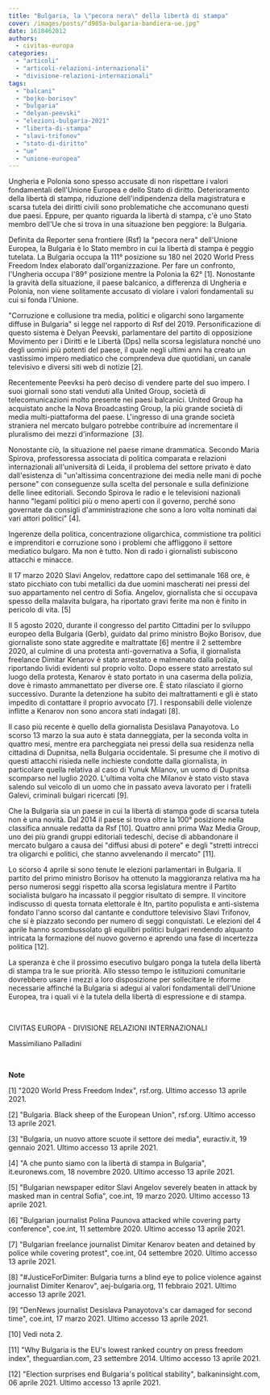 ```yaml
---
title: "Bulgaria, la \"pecora nera\" della libertà di stampa"
cover: /images/posts/"d985a-bulgaria-bandiera-ue.jpg"
date: 1618462812
authors:
  - civitas-europa
categories: 
  - "articoli"
  - "articoli-relazioni-internazionali"
  - "divisione-relazioni-internazionali"
tags: 
  - "balcani"
  - "bojko-borisov"
  - "bulgaria"
  - "delyan-peevski"
  - "elezioni-bulgaria-2021"
  - "liberta-di-stampa"
  - "slavi-trifonov"
  - "stato-di-diritto"
  - "ue"
  - "unione-europea"
---
```


Ungheria e Polonia sono spesso accusate di non rispettare i valori fondamentali dell'Unione Europea e dello Stato di diritto. Deterioramento della libertà di stampa, riduzione dell'indipendenza della magistratura e scarsa tutela dei diritti civili sono problematiche che accomunano questi due paesi. Eppure, per quanto riguarda la libertà di stampa, c'è uno Stato membro dell'Ue che si trova in una situazione ben peggiore: la Bulgaria.

Definita da Reporter sena frontiere (Rsf) la "pecora nera" dell'Unione Europea, la Bulgaria è lo Stato membro in cui la libertà di stampa è peggio tutelata. La Bulgaria occupa la 111° posizione su 180 nel 2020 World Press Freedom Index elaborato dall'organizzazione. Per fare un confronto, l'Ungheria occupa l'89° posizione mentre la Polonia la 62° \[1\]. Nonostante la gravità della situazione, il paese balcanico, a differenza di Ungheria e Polonia, non viene solitamente accusato di violare i valori fondamentali su cui si fonda l'Unione.

"Corruzione e collusione tra media, politici e oligarchi sono largamente diffuse in Bulgaria" si legge nel rapporto di Rsf del 2019. Personificazione di questo sistema è Delyan Peevski, parlamentare del partito di opposizione Movimento per i Diritti e le Libertà (Dps) nella scorsa legislatura nonché uno degli uomini più potenti del paese, il quale negli ultimi anni ha creato un vastissimo impero mediatico che comprendeva due quotidiani, un canale televisivo e diversi siti web di notizie \[2\].

Recentemente Peevksi ha però deciso di vendere parte del suo impero. I suoi giornali sono stati venduti alla United Group, società di telecomunicazioni molto presente nei paesi balcanici. United Group ha acquistato anche la Nova Broadcasting Group, la più grande società di media multi-piattaforma del paese. L'ingresso di una grande società straniera nel mercato bulgaro potrebbe contribuire ad incrementare il pluralismo dei mezzi d'informazione  \[3\].

Nonostante ciò, la situazione nel paese rimane drammatica. Secondo Maria Spirova, professoressa associata di politica comparata e relazioni internazionali all'università di Leida, il problema del settore privato è dato dall'esistenza di "un'altissima concentrazione dei media nelle mani di poche persone" con conseguenze sulla scelta del personale e sulla definizione delle linee editoriali. Secondo Spirova le radio e le televisioni nazionali hanno "legami politici più o meno aperti con il governo, perché sono governate da consigli d'amministrazione che sono a loro volta nominati dai vari attori politici" \[4\].

Ingerenze della politica, concentrazione oligarchica, commistione tra politici e imprenditori e corruzione sono i problemi che affliggono il settore mediatico bulgaro. Ma non è tutto. Non di rado i giornalisti subiscono attacchi e minacce.

Il 17 marzo 2020 Slavi Angelov, redattore capo del settimanale 168 ore, è stato picchiato con tubi metallici da due uomini mascherati nei pressi del suo appartamento nel centro di Sofia. Angelov, giornalista che si occupava spesso della malavita bulgara, ha riportato gravi ferite ma non è finito in pericolo di vita. \[5\]

Il 5 agosto 2020, durante il congresso del partito Cittadini per lo sviluppo europeo della Bulgaria (Gerb), guidato dal primo ministro Bojko Borisov, due giornaliste sono state aggredite e maltrattate \[6\] mentre il 2 settembre 2020, al culmine di una protesta anti-governativa a Sofia, il giornalista freelance Dimitar Kenarov è stato arrestato e malmenato dalla polizia, riportando lividi evidenti sul proprio volto. Dopo essere stato arrestato sul luogo della protesta, Kenarov è stato portato in una caserma della polizia, dove è rimasto ammanettato per diverse ore. È stato rilasciato il giorno successivo. Durante la detenzione ha subito dei maltrattamenti e gli è stato impedito di contattare il proprio avvocato \[7\]. I responsabili delle violenze inflitte a Kenarov non sono ancora stati indagati \[8\].

Il caso più recente è quello della giornalista Desislava Panayotova. Lo scorso 13 marzo la sua auto è stata danneggiata, per la seconda volta in quattro mesi, mentre era parcheggiata nei pressi della sua residenza nella cittadina di Dupnitsa, nella Bulgaria occidentale. Si presume che il motivo di questi attacchi risieda nelle inchieste condotte dalla giornalista, in particolare quella relativa al caso di Yunuk Milanov, un uomo di Dupnitsa scomparso nel luglio 2020. L'ultima volta che Milanov è stato visto stava salendo sul veicolo di un uomo che in passato aveva lavorato per i fratelli Galevi, criminali bulgari ricercati \[9\].

Che la Bulgaria sia un paese in cui la libertà di stampa gode di scarsa tutela non è una novità. Dal 2014 il paese si trova oltre la 100° posizione nella classifica annuale redatta da Rsf \[10\]. Quattro anni prima Waz Media Group, uno dei più grandi gruppi editoriali tedeschi, decise di abbandonare il mercato bulgaro a causa dei "diffusi abusi di potere" e degli "stretti intrecci tra oligarchi e politici, che stanno avvelenando il mercato" \[11\].

Lo scorso 4 aprile si sono tenute le elezioni parlamentari in Bulgaria. Il partito del primo ministro Borisov ha ottenuto la maggioranza relativa ma ha perso numerosi seggi rispetto alla scorsa legislatura mentre il Partito socialista bulgaro ha incassato il peggior risultato di sempre. Il vincitore indiscusso di questa tornata elettorale è Itn, partito populista e anti-sistema fondato l'anno scorso dal cantante e conduttore televisivo Slavi Trifonov, che si è piazzato secondo per numero di seggi conquistati. Le elezioni del 4 aprile hanno scombussolato gli equilibri politici bulgari rendendo alquanto intricata la formazione del nuovo governo e aprendo una fase di incertezza politica \[12\].

La speranza è che il prossimo esecutivo bulgaro ponga la tutela della libertà di stampa tra le sue priorità. Allo stesso tempo le istituzioni comunitarie dovrebbero usare i mezzi a loro disposizione per sollecitare le riforme necessarie affinché la Bulgaria si adegui ai valori fondamentali dell'Unione Europea, tra i quali vi è la tutela della libertà di espressione e di stampa.

 

CIVITAS EUROPA - DIVISIONE RELAZIONI INTERNAZIONALI

Massimiliano Palladini

 

**Note**

\[1\] "2020 World Press Freedom Index", rsf.org. Ultimo accesso 13 aprile 2021.

\[2\] "Bulgaria. Black sheep of the European Union", rsf.org. Ultimo accesso 13 aprile 2021.

\[3\] "Bulgaria, un nuovo attore scuote il settore dei media", euractiv.it, 19 gennaio 2021. Ultimo accesso 13 aprile 2021.

\[4\] "A che punto siamo con la libertà di stampa in Bulgaria", it.euronews.com, 18 novembre 2020. Ultimo accesso 13 aprile 2021.

\[5\] "Bulgarian newspaper editor Slavi Angelov severely beaten in attack by masked man in central Sofia", coe.int, 19 marzo 2020. Ultimo accesso 13 aprile 2021.

\[6\] "Bulgarian journalist Polina Paunova attacked while covering party conference", coe.int, 11 settembre 2020. Ultimo accesso 13 aprile 2021.

\[7\] "Bulgarian freelance journalist Dimitar Kenarov beaten and detained by police while covering protest", coe.int, 04 settembre 2020. Ultimo accesso 13 aprile 2021.

\[8\] "#JusticeForDimiter: Bulgaria turns a blind eye to police violence against journalist Dimiter Kenarov", aej-bulgaria.org, 11 febbraio 2021. Ultimo accesso 13 aprile 2021.

\[9\] "DenNews journalist Desislava Panayotova's car damaged for second time", coe.int, 17 marzo 2021. Ultimo accesso 13 aprile 2021.

\[10\] Vedi nota 2.

\[11\] "Why Bulgaria is the EU's lowest ranked country on press freedom index", theguardian.com, 23 settembre 2014. Ultimo accesso 13 aprile 2021.

\[12\] "Election surprises end Bulgaria's political stability", balkaninsight.com, 06 aprile 2021. Ultimo accesso 13 aprile 2021.
